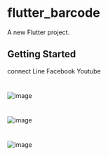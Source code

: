 # flutter_barcode

A new Flutter project.

## Getting Started

connect Line Facebook Youtube
#
![image](https://user-images.githubusercontent.com/68384701/131078467-62f37099-89aa-40e9-ab91-8ad0f554c116.png)
#
![image](https://user-images.githubusercontent.com/68384701/131078711-28328228-b60f-4799-8b75-d2af4813d238.png)
#
![image](https://user-images.githubusercontent.com/68384701/131078742-87e91e17-745d-4ce5-a063-5f0044f1c379.png)


